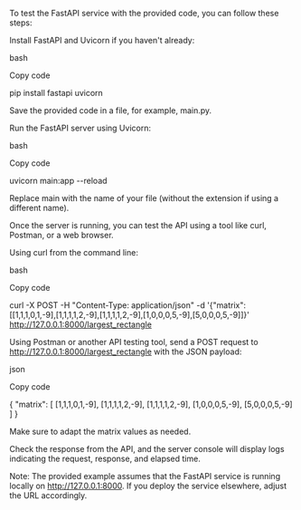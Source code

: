To test the FastAPI service with the provided code, you can follow these steps:

Install FastAPI and Uvicorn if you haven't already:

bash

Copy code

pip install fastapi uvicorn

Save the provided code in a file, for example, main.py.

Run the FastAPI server using Uvicorn:

bash

Copy code

uvicorn main:app --reload

Replace main with the name of your file (without the extension if using a different name).

Once the server is running, you can test the API using a tool like curl, Postman, or a web browser.

Using curl from the command line:

bash

Copy code

curl -X POST -H "Content-Type: application/json" -d '{"matrix": [[1,1,1,0,1,-9],[1,1,1,1,2,-9],[1,1,1,1,2,-9],[1,0,0,0,5,-9],[5,0,0,0,5,-9]]}' http://127.0.0.1:8000/largest_rectangle

Using Postman or another API testing tool, send a POST request to http://127.0.0.1:8000/largest_rectangle with the JSON payload:

json

Copy code

{
  "matrix": [
    [1,1,1,0,1,-9],
    [1,1,1,1,2,-9],
    [1,1,1,1,2,-9],
    [1,0,0,0,5,-9],
    [5,0,0,0,5,-9]
  ]
}

Make sure to adapt the matrix values as needed.

Check the response from the API, and the server console will display logs indicating the request, response, and elapsed time.

Note: The provided example assumes that the FastAPI service is running locally on http://127.0.0.1:8000. If you deploy the service elsewhere, adjust the URL accordingly.



